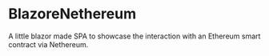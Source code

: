 # BlazoreNethereum
A little blazor made SPA to showcase the interaction with an Ethereum smart contract via Nethereum.
